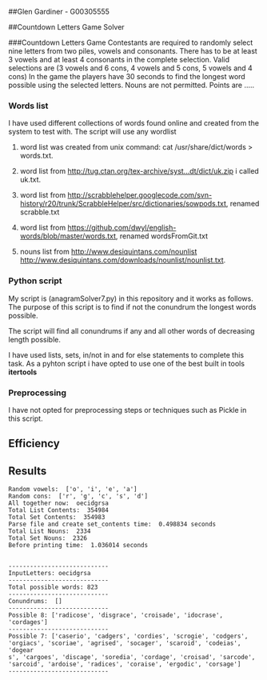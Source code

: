 ##Glen Gardiner -  G00305555

##Countdown Letters Game Solver


###Countdown Letters Game
Contestants are required to randomly select nine letters from two piles, vowels and consonants.
There has to be at least 3 vowels and at least 4 consonants in the complete selection.
Valid selections are (3 vowels and 6 cons, 4 vowels and 5 cons, 5 vowels and 4 cons)
In the game the players have 30 seconds to find the longest word possible using the selected letters.
Nouns are not permitted.
Points are .....



### Words list
I have used different collections of words found online and created from the system to test with.
The script will use any wordlist



1) word list was created from unix command:  cat /usr/share/dict/words > words.txt.

2) word list from  http://tug.ctan.org/tex-archive/syst...dt/dict/uk.zip i called uk.txt.

3) word list from  http://scrabblehelper.googlecode.com/svn-history/r20/trunk/ScrabbleHelper/src/dictionaries/sowpods.txt, renamed scrabble.txt

4) word list from  https://github.com/dwyl/english-words/blob/master/words.txt, renamed wordsFromGit.txt


5) nouns list from http://www.desiquintans.com/nounlist
                   http://www.desiquintans.com/downloads/nounlist/nounlist.txt.



### Python script
My script is (anagramSolver7.py) in this repository and it works as follows.
The purpose of this script is to find if not the conundrum the longest words possible.

The script will find all conundrums if any and all other words of decreasing length possible.

I have used lists, sets, in/not in and for else  statements to complete this task.
As a pyhton script i have opted to use one of the best built in tools **itertools**






### Preprocessing
I have not opted for preprocessing steps or techniques such as Pickle in this script.


## Efficiency

## Results


```
Random vowels:  ['o', 'i', 'e', 'a']
Random cons:  ['r', 'g', 'c', 's', 'd']
All together now:  oecidgrsa
Total List Contents:  354984
Total Set Contents:  354983
Parse file and create set_contents time:  0.498834 seconds
Total List Nouns:  2334
Total Set Nouns:  2326
Before printing time:  1.036014 seconds


```



```
----------------------------
InputLetters: oecidgrsa
----------------------------
Total possible words: 823
----------------------------
Conundrums:  []
----------------------------
Possible 8: ['radicose', 'disgrace', 'croisade', 'idocrase', 'cordages']
----------------------------
Possible 7: ['caserio', 'cadgers', 'cordies', 'scrogie', 'codgers', 'orgiacs', 'scoriae', 'agrised', 'socager', 'scaroid', 'codeias', 'dogear
s', 'cargoes', 'discage', 'soredia', 'cordage', 'croisad', 'sarcode', 'sarcoid', 'ardoise', 'radices', 'coraise', 'ergodic', 'corsage']
----------------------------

```
